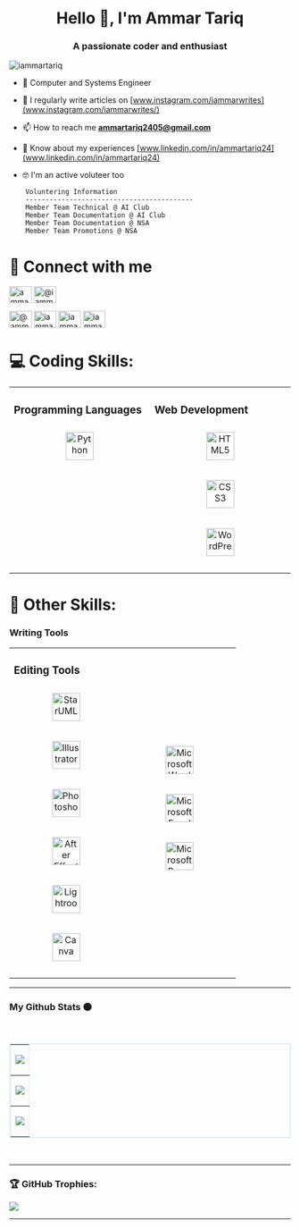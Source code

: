 <h1 align="center">Hello 👋, I'm Ammar Tariq</h1>
<h3 align="center">A passionate coder and enthusiast</h3>

<p align="left"> <img src="https://komarev.com/ghpvc/?username=iammartariq&label=Profile%20views&color=0e75b6&style=flat" alt="iammartariq" /> </p>


- 🌱 Computer and Systems Engineer

- 📝 I regularly write articles on [www.instagram.com/iammarwrites](www.instagram.com/iammarwrites/)

- 📫 How to reach me **ammartariq2405@gmail.com**

- 📄 Know about my experiences [www.linkedin.com/in/ammartariq24](www.linkedin.com/in/ammartariq24)

- 🤓 I'm an active voluteer too

```
    Voluntering Information
    ------------------------------------------
    Member Team Technical @ AI Club
    Member Team Documentation @ AI Club
    Member Team Documentation @ NSA
    Member Team Promotions @ NSA
```

# 🫡 Connect with me 
<p align="left">
<a href="https://linkedin.com/in/ammartariq24" target="blank"><img align="center" src="https://raw.githubusercontent.com/rahuldkjain/github-profile-readme-generator/master/src/images/icons/Social/linked-in-alt.svg" alt="ammartariq24" height="30" width="40" /></a>
<a href="https://instagram.com/iammartariq/" target="blank"><img align="center" src="https://raw.githubusercontent.com/rahuldkjain/github-profile-readme-generator/master/src/images/icons/Social/instagram.svg" alt="@iammartariq" height="30" width="40" /></a>
    
<a href="https://www.hackerrank.com/@ammartariq0305" target="blank"><img align="center" src="https://raw.githubusercontent.com/rahuldkjain/github-profile-readme-generator/master/src/images/icons/Social/hackerrank.svg" alt="@ammartariq0305" height="30" width="40" /></a>
<a href="https://www.leetcode.com/iammartariq" target="blank"><img align="center" src="https://raw.githubusercontent.com/rahuldkjain/github-profile-readme-generator/master/src/images/icons/Social/leet-code.svg" alt="iammartariq" height="30" width="40" /></a>
<a href="https://www.kaggle.com/iammartariq" target="_blank"><img align="center" src="https://raw.githubusercontent.com/rahuldkjain/github-profile-readme-generator/master/src/images/icons/Social/kaggle.svg" alt="iammartariq" height="30" width="40" /></a>
<a href="https://www.behance.net/iammartariq" target="_blank"><img align="center" src="https://raw.githubusercontent.com/rahuldkjain/github-profile-readme-generator/master/src/images/icons/Social/behance.svg" alt="iammartariq" height="30" width="40" /></a>

</p>

# 💻 Coding Skills:

<table><tr><td valign="top" width="33%">

### Programming Languages  
<div align="center">  
<a href="https://www.python.org/" target="_blank"><img style="margin: 10px" src="https://profilinator.rishav.dev/skills-assets/python-original.svg" alt="Python" height="50" /></a>  
</div>

</td><td valign="top" width="33%">


### Web Development  
<div align="center">  
<a href="https://en.wikipedia.org/wiki/HTML5" target="_blank"><img style="margin: 10px" src="https://profilinator.rishav.dev/skills-assets/html5-original-wordmark.svg" alt="HTML5" height="50" /></a>  
    
<a href="https://www.w3schools.com/css/" target="_blank"><img style="margin: 10px" src="https://profilinator.rishav.dev/skills-assets/css3-original-wordmark.svg" alt="CSS3" height="50" /></a>  

<a href="https://wordpress.com/" target="_blank"><img style="margin: 10px" src="https://profilinator.rishav.dev/skills-assets/wordpress.png" alt="WordPress" height="50" /></a>  
</div>

</table>

# 🤹 Other Skills:

<table><tr><td valign="top" width="33%">

### Editing Tools  
<div align="center">  

<a href="https://staruml.io/" target="_blank"><img style="margin: 10px" src="https://anturis.com/wp-content/uploads/2022/09/StarUML-Logo-1-184x184.png" alt="StarUML" height="50" /></a>  

<a href="https://www.adobe.com/in/products/illustrator.html" target="_blank"><img style="margin: 10px" src="https://profilinator.rishav.dev/skills-assets/adobe_illustrator-icon.svg" alt="Illustrator" height="50" /></a> 
    
<a href="https://www.adobe.com/in/products/photoshop.html" target="_blank"><img style="margin: 10px" src="https://profilinator.rishav.dev/skills-assets/photoshop-plain.svg" alt="Photoshop" height="50" /></a> 

<a href="https://www.adobe.com/in/products/aftereffects.html" target="_blank"><img style="margin: 10px" src="https://profilinator.rishav.dev/skills-assets/aftereffects.png" alt="After Effects" height="50" /></a>  

<a href="https://www.adobe.com/products/photoshop-lightroom.html" target="_blank"><img style="margin: 10px" src="https://profilinator.rishav.dev/skills-assets/lightroom.png" alt="Lightroom" height="50" /></a>  

<a href="https://www.canva.com" target="_blank"><img style="margin: 10px" src="https://avatars.githubusercontent.com/u/2562356?s=200&v=4" alt="Canva" height="50" /></a> 
</div>

</td>


### Writing Tools  
<td valign="center" width="33%">
<div align="center">  
<a href="https://www.microsoft.com/en/microsoft-365/word?market=af" target="_blank"><img style="margin: 10px" src="https://i.pinimg.com/736x/46/aa/96/46aa967637e21e2a7f7bbef5196a663c.jpg" alt="Microsoft Word" height="50" /></a> 

<a href="https://www.microsoft.com/en-us/microsoft-365/excel" target="_blank"><img style="margin: 10px" src="https://upload.wikimedia.org/wikipedia/commons/thumb/7/73/Microsoft_Excel_2013-2019_logo.svg/881px-Microsoft_Excel_2013-2019_logo.svg.png" alt="Microsoft Excel" height="50" /></a> 

<a href="https://www.microsoft.com/en-us/microsoft-365/powerpoint" target="_blank"><img style="margin: 10px" src="https://encrypted-tbn0.gstatic.com/images?q=tbn:ANd9GcRzqDUnc4SGfTRpTuS5NA65efRwyCqEGQ61ZQ&s" alt="Microsoft PowerPoint" height="50" /></a> 

</td></tr>

</table>  


<hr>
<h3>My Github Stats 🟠 </h3>
  

<br>

<table align="center" border="2" bordercolor="#D6F0FC">
    <tr>
       <td align="center">
                
 ![](https://github-readme-stats.vercel.app/api/top-langs?username=iammartariq&show_icons=true&locale=en&layout=compact)
     </td>
    
 </tr>

    
  <tr>
    <td align="center">  
        
![](https://github-readme-stats.vercel.app/api?username=iammartariq&theme=omni&hide_border=false&include_all_commits=false&count_private=false)</td>

</td>       
   </tr> 

   <tr>
       <td align="center">
           
![](https://github-readme-streak-stats.herokuapp.com/?user=iammartariq&theme=omni&hide_border=false)
       </td>
   </tr>
</table>



</br>

<hr>


### 🏆 GitHub  Trophies:  
 
![](https://github-profile-trophy.vercel.app/?username=iammartariq&theme=onedark&no-frame=false&no-bg=true&margin-w=4)
 

<hr>



</details>
</br></br>
    
<div align="center">
